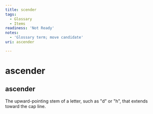 ```yaml
---
title: scender
tags:
  - Glossary
  - Items
readiness: 'Not Ready'
notes:
  - 'Glossary term; move candidate'
uri: ascender

---
```

# ascender

## ascender

The upward-pointing stem of a letter, such as "d" or "h", that extends toward the cap line.

